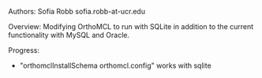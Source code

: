Authors:
Sofia Robb sofia.robb-at-ucr.edu

Overview:
Modifying OrthoMCL to run with SQLite in addition to the current functionality with MySQL and Oracle.

Progress:
-  "orthomclInstallSchema orthomcl.config" works with sqlite 

